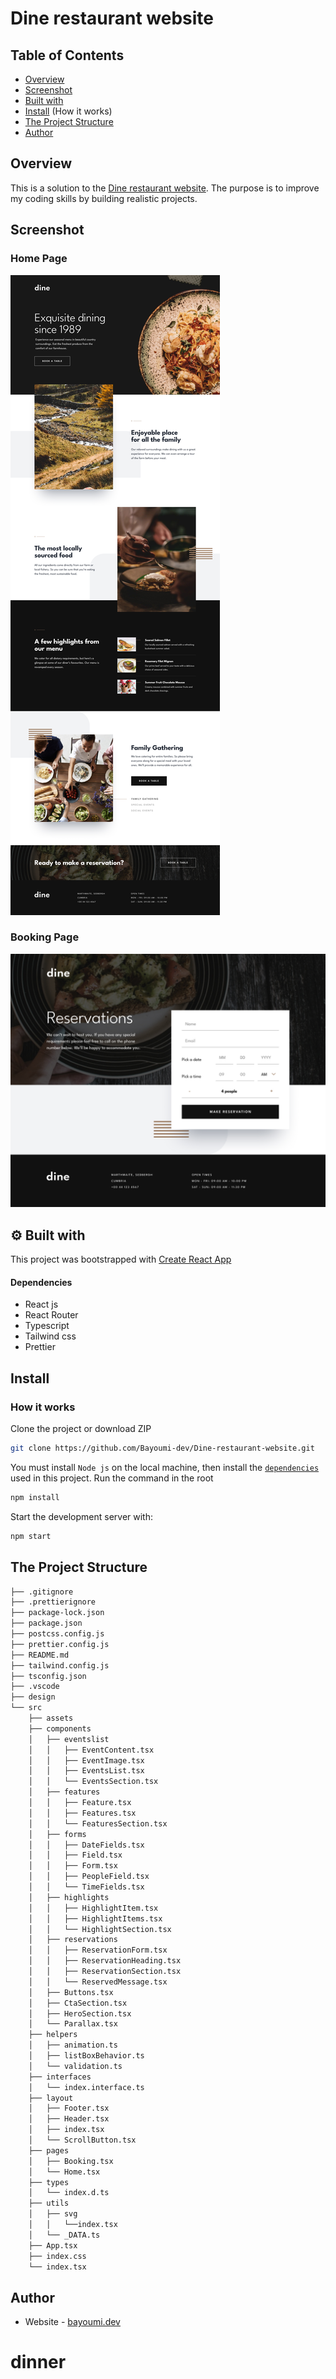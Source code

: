 # Dine restaurant website
## Table of Contents

- [Overview](#overview)
- [Screenshot](#screenshot)
- [Built with](#-built-with)
- [Install](#install) (How it works)
- [The Project Structure](#the-project-structure)
- [Author](#author)

## Overview

This is a solution to the [Dine restaurant website](https://www.frontendmentor.io/challenges/dine-restaurant-website-yAt7Vvxt7). The purpose is to improve my coding skills by building realistic projects.
## Screenshot
### Home Page
![Dine restaurant website - Home Page](https://github.com/Bayoumi-dev/Dine-restaurant-website/blob/master/design/preview-home.jpg)
### Booking Page
![Dine restaurant website - Booking Page](https://github.com/Bayoumi-dev/Dine-restaurant-website/blob/master/design/preview-booking.jpg)


## ⚙ Built with
This project was bootstrapped with [Create React App](https://github.com/facebookincubator/create-react-app)
#### Dependencies
- React js
- React Router
- Typescript
- Tailwind css
- Prettier

## Install

### How it works
Clone the project or download ZIP
```bash
git clone https://github.com/Bayoumi-dev/Dine-restaurant-website.git
```
You must install `Node js` on the local machine, then install the [`dependencies`](package.json) used in this project. Run the command in the root
```bash
npm install
```
Start the development server with:
```bash
npm start
```

## The Project Structure
```bash
├── .gitignore
├── .prettierignore
├── package-lock.json
├── package.json
├── postcss.config.js
├── prettier.config.js
├── README.md
├── tailwind.config.js
├── tsconfig.json
├── .vscode
├── design
└── src     
    ├── assets
    ├── components
    │   ├── eventslist
    │   │   ├── EventContent.tsx
    │   │   ├── EventImage.tsx
    │   │   ├── EventsList.tsx
    │   │   └── EventsSection.tsx
    │   ├── features
    │   │   ├── Feature.tsx
    │   │   ├── Features.tsx
    │   │   └── FeaturesSection.tsx
    │   ├── forms
    │   │   ├── DateFields.tsx
    │   │   ├── Field.tsx
    │   │   ├── Form.tsx
    │   │   ├── PeopleField.tsx
    │   │   └── TimeFields.tsx
    │   ├── highlights
    │   │   ├── HighlightItem.tsx
    │   │   ├── HighlightItems.tsx
    │   │   └── HighlightSection.tsx
    │   ├── reservations
    │   │   ├── ReservationForm.tsx
    │   │   ├── ReservationHeading.tsx
    │   │   ├── ReservationSection.tsx
    │   │   └── ReservedMessage.tsx
    │   ├── Buttons.tsx
    │   ├── CtaSection.tsx
    │   ├── HeroSection.tsx
    │   └── Parallax.tsx
    ├── helpers
    │   ├── animation.ts
    │   ├── listBoxBehavior.ts
    │   └── validation.ts
    ├── interfaces
    │   └── index.interface.ts
    ├── layout
    │   ├── Footer.tsx
    │   ├── Header.tsx
    │   ├── index.tsx
    │   └── ScrollButton.tsx
    ├── pages
    │   ├── Booking.tsx
    │   └── Home.tsx
    ├── types
    │   └── index.d.ts
    ├── utils
    │   ├── svg
    │   │   └──index.tsx
    │   └── _DATA.ts
    ├── App.tsx
    ├── index.css
    └── index.tsx
```

## Author
- Website - [bayoumi.dev](https://bayoumi.dev)

# dinner
